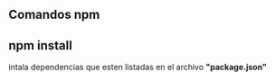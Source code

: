 ## Comandos npm
## npm install 

intala dependencias que esten listadas en el archivo **"package.json"**